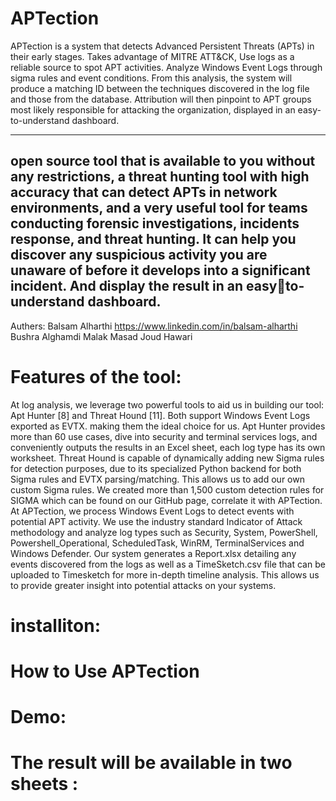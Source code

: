 # APTection
APTection is a system that detects Advanced Persistent Threats (APTs) in their early stages. Takes advantage of MITRE ATT&CK, Use logs as a reliable source to spot APT activities. Analyze Windows Event Logs through sigma rules and event conditions. From this analysis, the system will produce a matching ID between the techniques discovered in the log file and those from the database. Attribution will then pinpoint to APT groups most likely responsible for attacking the organization, displayed in an easy-to-understand dashboard. 

----------------
open source tool that is available to you without any restrictions, 
a threat hunting tool with high accuracy that can detect 
APTs in network environments, and a very useful tool for 
teams conducting forensic investigations, incidents
response, and threat hunting. It can help you discover any 
suspicious activity you are unaware of before it develops 
into a significant incident. And display the result in an easyto-understand dashboard.
--------
Authers:
Balsam Alharthi https://www.linkedin.com/in/balsam-alharthi
Bushra Alghamdi
Malak Masad
Joud Hawari
# Features of the tool:
At log analysis, we leverage two powerful tools to aid us in 
building our tool: Apt Hunter [8] and Threat Hound [11]. 
Both support Windows Event Logs exported as EVTX. 
making them the ideal choice for us. Apt Hunter provides 
more than 60 use cases, dive into security and terminal 
services logs, and conveniently outputs the results in an 
Excel sheet, each log type has its own worksheet. Threat 
Hound is capable of dynamically adding new Sigma rules 
for detection purposes, due to its specialized Python 
backend for both Sigma rules and EVTX parsing/matching. 
This allows us to add our own custom Sigma rules. We 
created more than 1,500 custom detection rules for SIGMA 
which can be found on our GitHub page, correlate it with 
APTection. At APTection, we process Windows Event Logs 
to detect events with potential APT activity. We use the 
industry standard Indicator of Attack methodology and 
analyze log types such as Security, System, PowerShell, 
Powershell_Operational, ScheduledTask, WinRM, 
TerminalServices and Windows Defender. Our system 
generates a Report.xlsx detailing any events discovered 
from the logs as well as a TimeSketch.csv file that can be 
uploaded to Timesketch for more in-depth timeline analysis. 
This allows us to provide greater insight into potential 
attacks on your systems.

# installiton:
# How to Use APTection
# Demo:
# The result will be available in two sheets :

